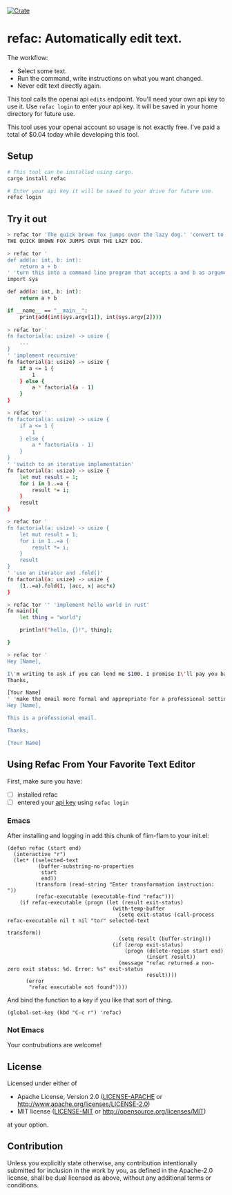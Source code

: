[![Crate](https://img.shields.io/crates/v/refac.svg)](https://crates.io/crates/refac)

# refac: Automatically edit text.

The workflow:
- Select some text.
- Run the command, write instructions on what you want changed.
- Never edit text directly again.

This tool calls the openai api `edits` endpoint. You'll need your own api key to use it.
Use `refac login` to enter your api key. It will be saved in your home directory
for future use.

This tool uses your openai account so usage is not exactly free. I've paid a total of $0.04
today while developing this tool.

## Setup

```bash
# This tool can be installed using cargo.
cargo install refac

# Enter your api key it will be saved to your drive for future use.
refac login
```

## Try it out

```bash
> refac tor 'The quick brown fox jumps over the lazy dog.' 'convert to all caps'
THE QUICK BROWN FOX JUMPS OVER THE LAZY DOG.

> refac tor '
def add(a: int, b: int):
    return a + b
' 'turn this into a command line program that accepts a and b as arguments, printing the result'`
import sys

def add(a: int, b: int):
    return a + b

if __name__ == "__main__":
    print(add(int(sys.argv[1]), int(sys.argv[2])))
	
> refac tor '
fn factorial(a: usize) -> usize {
    ...
}
' 'implement recursive'
fn factorial(a: usize) -> usize {
    if a <= 1 {
        1
    } else {
        a * factorial(a - 1)
    }
}

> refac tor '
fn factorial(a: usize) -> usize {
    if a <= 1 {
        1
    } else {
        a * factorial(a - 1)
    }
}
' 'switch to an iterative implementation'
fn factorial(a: usize) -> usize {
	let mut result = 1;
	for i in 1..=a {
		result *= i;
	}
	result
}

> refac tor '
fn factorial(a: usize) -> usize {
	let mut result = 1;
	for i in 1..=a {
		result *= i;
	}
	result
}
' 'use an iterator and .fold()'
fn factorial(a: usize) -> usize {
    (1..=a).fold(1, |acc, x| acc*x)
}

> refac tor '' 'implement hello world in rust'
fn main(){
    let thing = "world";

    println!("hello, {}!", thing);

}

> refac tor '
Hey [Name],

I\'m writing to ask if you can lend me $100. I promise I\'ll pay you back as soon as possible.
Thanks,

[Your Name]
' 'make the email more formal and appropriate for a professional setting'
Hey [Name],

This is a professional email.

Thanks,

[Your Name]
```

## Using Refac From Your Favorite Text Editor

First, make sure you have:
- [ ] installed refac
- [ ] entered your [api key](https://platform.openai.com/account/api-keys) using `refac login`

### Emacs

After installing and logging in add this chunk of flim-flam to your init.el:

```elisp
(defun refac (start end)
  (interactive "r")
  (let* ((selected-text
          (buffer-substring-no-properties
           start
           end))
         (transform (read-string "Enter transformation instruction: "))
         (refac-executable (executable-find "refac")))
    (if refac-executable (progn (let (result exit-status)
                                  (with-temp-buffer
                                    (setq exit-status (call-process refac-executable nil t nil "tor" selected-text
                                                                    transform))
                                    (setq result (buffer-string)))
                                  (if (zerop exit-status)
                                      (progn (delete-region start end)
                                             (insert result))
                                    (message "refac returned a non-zero exit status: %d. Error: %s" exit-status
                                             result))))
      (error
       "refac executable not found"))))
```

And bind the function to a key if you like that sort of thing.

```elisp
(global-set-key (kbd "C-c r") 'refac)
```

### Not Emacs

Your contrubutions are welcome!

## License

Licensed under either of

 * Apache License, Version 2.0
   ([LICENSE-APACHE](LICENSE-APACHE) or http://www.apache.org/licenses/LICENSE-2.0)
 * MIT license
   ([LICENSE-MIT](LICENSE-MIT) or http://opensource.org/licenses/MIT)

at your option.

## Contribution

Unless you explicitly state otherwise, any contribution intentionally submitted
for inclusion in the work by you, as defined in the Apache-2.0 license, shall be
dual licensed as above, without any additional terms or conditions.
